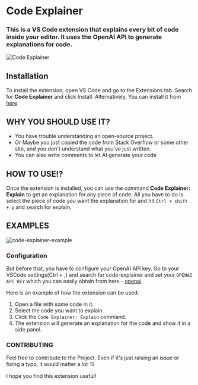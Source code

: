 # Code Explainer
### This is a VS Code extension that explains every bit of code inside your editor. It uses the OpenAI API to generate explanations for code.

![Code Explainer](https://github.com/Sadeedpv/codeExplainer/blob/main/assets/code-explainer-logo.png?raw=true)

## Installation

To install the extension, open VS Code and go to the Extensions tab. Search for **Code Explainer** and click Install. Alternatively, You can install it from [here](https://marketplace.visualstudio.com/items?itemName=SadeedPV.code-explainer)

## WHY YOU SHOULD USE IT?

- You have trouble understanding an open-source project.
- Or Maybe you just copied the code from Stack Overflow or some other site, and you don't understand what you've just written.
- You can also write comments to let AI generate your code

## HOW TO USE!?

Once the extension is installed, you can use the command **Code Explainer: Explain** to get an explanation for any piece of code.
All you have to do is select the piece of code you want the explanation for and hit `Ctrl + shift + p` and search for explain.

## EXAMPLES

![code-explainer-example](https://github.com/Sadeedpv/codeExplainer/blob/main/assets/vscode.gif?raw=true)

### Configuration

But before that, you have to configure your OpenAI API key. Go to your VSCode settings(Ctrl + ,) and search for code-explainer and set your `OPENAI API KEY` which you can easily obtain from here - [openai](https://platform.openai.com/account/api-keys)

Here is an example of how the extension can be used:

1. Open a file with some code in it.
2. Select the code you want to explain.
3. Click the `Code Explainer: Explain` command.
4. The extension will generate an explanation for the code and show it in a side panel.

### CONTRIBUTING

Feel free to contribute to the Project. Even if it's just raising an issue or fixing a typo, it would matter a lot 💘

I hope you find this extension useful!